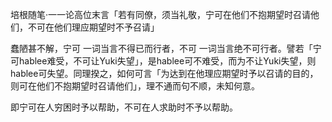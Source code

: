 培根随笔·一一论高位末言「若有同僚，须当礼敬，宁可在他们不抱期望时召请他们，不可在他们理应期望时不予召请」

蠢陋甚不解，宁可 一词当言不得已而行者，不可 一词当言绝不可行者。譬若「宁可hablee难受，不可让Yuki失望」，是hablee可不难受，而为不让Yuki失望，则hablee可失望。同理揆之，如何可言「为达到在他理应期望时予以召请的目的，则可在他们不抱期望时召请他们」，理不通而句不顺，未知何意。

即宁可在人穷困时予以帮助，不可在人求助时不予以帮助。
